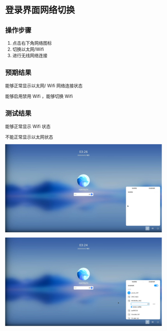# 登录界面网络切换

## 操作步骤

1. 点击右下角网络图标
2. 切换以太网/Wifi
3. 进行无线网络连接

## 预期结果

能够正常显示以太网/ Wifi 网络连接状态

能够启用禁用 Wifi ，能够切换 Wifi

## 测试结果

能够正常显示 Wifi 状态

不能正常显示以太网状态

![网络设置-以太网](./img/网络设置-以太网.jpg)

![网络设置-Wifi](./img/网络设置-WIFI.jpg)

